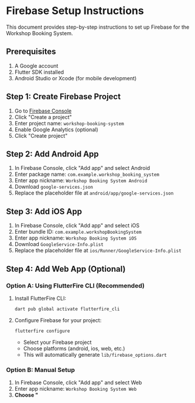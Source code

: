 # Firebase Setup Instructions

This document provides step-by-step instructions to set up Firebase for the Workshop Booking System.

## Prerequisites

1. A Google account
2. Flutter SDK installed
3. Android Studio or Xcode (for mobile development)

## Step 1: Create Firebase Project

1. Go to [Firebase Console](https://console.firebase.google.com/)
2. Click "Create a project"
3. Enter project name: `workshop-booking-system`
4. Enable Google Analytics (optional)
5. Click "Create project"

## Step 2: Add Android App

1. In Firebase Console, click "Add app" and select Android
2. Enter package name: `com.example.workshop_booking_system`
3. Enter app nickname: `Workshop Booking System Android`
4. Download `google-services.json`
5. Replace the placeholder file at `android/app/google-services.json`

## Step 3: Add iOS App

1. In Firebase Console, click "Add app" and select iOS
2. Enter bundle ID: `com.example.workshopBookingSystem`
3. Enter app nickname: `Workshop Booking System iOS`
4. Download `GoogleService-Info.plist`
5. Replace the placeholder file at `ios/Runner/GoogleService-Info.plist`

## Step 4: Add Web App (Optional)

### Option A: Using FlutterFire CLI (Recommended)

1. Install FlutterFire CLI:
   ```bash
   dart pub global activate flutterfire_cli
   ```

2. Configure Firebase for your project:
   ```bash
   flutterfire configure
   ```
   - Select your Firebase project
   - Choose platforms (android, ios, web, etc.)
   - This will automatically generate `lib/firebase_options.dart`

### Option B: Manual Setup

1. In Firebase Console, click "Add app" and select Web
2. Enter app nickname: `Workshop Booking System Web`
3. **Choose "<script> 태그 사용" (Use script tag)**
4. Copy the Firebase configuration object
5. Update `lib/firebase_options.dart` with your actual configuration values:

```dart
static const FirebaseOptions web = FirebaseOptions(
  apiKey: 'your-actual-api-key',
  appId: 'your-actual-app-id',
  messagingSenderId: 'your-sender-id',
  projectId: 'workshop-booking-system',
  authDomain: 'workshop-booking-system.firebaseapp.com',
  storageBucket: 'workshop-booking-system.appspot.com',
  measurementId: 'your-measurement-id',
);
```

**중요**: Firebase Console에서 Web 앱을 추가할 때 **"<script> 태그 사용"**을 선택하세요. npm 방식은 Flutter 프로젝트에서 사용하지 않습니다.

### Firebase Console에서 Web 앱 추가 단계별 가이드:

1. Firebase Console → 프로젝트 설정 → 일반 탭
2. "앱 추가" 클릭 → 웹 아이콘 선택
3. 앱 닉네임: `Workshop Booking System Web` 입력
4. Firebase Hosting 설정 체크 (선택사항)
5. "앱 등록" 클릭
6. **"Firebase SDK 추가" 단계에서 "<script> 태그 사용" 선택**
7. 표시되는 설정 객체를 복사:
   ```javascript
   const firebaseConfig = {
     apiKey: "your-api-key",
     authDomain: "your-project.firebaseapp.com",
     projectId: "your-project-id",
     storageBucket: "your-project.appspot.com",
     messagingSenderId: "123456789",
     appId: "your-app-id",
     measurementId: "your-measurement-id"
   };
   ```
8. 이 값들을 `lib/firebase_options.dart`의 web 설정에 입력

## Step 5: Enable Firebase Services

### Authentication
1. Go to Authentication > Sign-in method
2. Enable Email/Password authentication
3. Configure authorized domains if needed

#### Authorized Domains 설정 설명:

**Authorized Domains**는 Firebase Authentication 요청을 허용할 도메인들을 지정하는 보안 기능입니다.

**기본적으로 포함되는 도메인:**
- `localhost` (개발용)
- `your-project-id.firebaseapp.com` (Firebase Hosting)
- `your-project-id.web.app` (Firebase Hosting)

**추가로 설정해야 하는 경우:**
- 커스텀 도메인을 사용하는 경우 (예: `www.yourcompany.com`)
- 다른 호스팅 서비스를 사용하는 경우 (예: Vercel, Netlify)
- 개발 서버가 다른 포트를 사용하는 경우

**설정 방법:**
1. Firebase Console → Authentication → Settings → Authorized domains
2. "Add domain" 클릭
3. 도메인 입력 (예: `yourdomain.com`)
4. 저장

**개발 단계에서는 보통 기본 설정으로 충분합니다.**

### Firestore Database
1. Go to Firestore Database
2. Click "Create database"
3. Choose "Start in test mode" for development
4. Select a location close to your users

### Storage
1. Go to Storage
2. Click "Get started"
3. Choose "Start in test mode" for development

## Step 6: Configure Android

### For Kotlin DSL (build.gradle.kts) - Current Project Setup:

Add to `android/build.gradle.kts`:

```kotlin
buildscript {
    repositories {
        google()
        mavenCentral()
    }
    dependencies {
        classpath("com.google.gms:google-services:4.4.0")
    }
}
```

Add to `android/app/build.gradle.kts`:

```kotlin
plugins {
    id("com.android.application")
    id("com.google.gms.google-services") // Add this line
    id("kotlin-android")
    id("dev.flutter.flutter-gradle-plugin")
}
```

### For Groovy DSL (build.gradle) - Alternative Setup:

If your project uses `.gradle` files instead of `.gradle.kts`:

Add to `android/build.gradle`:
```gradle
dependencies {
    classpath 'com.google.gms:google-services:4.4.0'
}
```

Add to `android/app/build.gradle`:
```gradle
apply plugin: 'com.google.gms.google-services'
```

**Note**: This project already has the Google Services plugin configured by FlutterFire CLI.

## Step 7: Configure iOS

1. Open `ios/Runner.xcworkspace` in Xcode
2. Add `GoogleService-Info.plist` to the Runner target
3. Ensure the file is added to the bundle

## Step 8: Test Configuration

Run the following command to test Firebase connection:

```bash
flutter run
```

The app should start without Firebase-related errors.

## Security Rules

### Firestore Rules (Development)
```javascript
rules_version = '2';
service cloud.firestore {
  match /databases/{database}/documents {
    match /{document=**} {
      allow read, write: if request.auth != null;
    }
  }
}
```

### Storage Rules (Development)
```javascript
rules_version = '2';
service firebase.storage {
  match /b/{bucket}/o {
    match /{allPaths=**} {
      allow read, write: if request.auth != null;
    }
  }
}
```

## Production Considerations

1. Update security rules for production
2. Enable App Check for additional security
3. Configure proper CORS settings for web
4. Set up proper backup and monitoring
5. Configure proper user roles and permissions

## Troubleshooting

### Common Issues

1. **Build errors**: Ensure all configuration files are in the correct locations
2. **Authentication errors**: Check if Email/Password is enabled in Firebase Console
3. **Permission errors**: Verify Firestore and Storage rules
4. **Network errors**: Check internet connection and Firebase project status

### Getting Help

- [Firebase Documentation](https://firebase.google.com/docs)
- [FlutterFire Documentation](https://firebase.flutter.dev/)
- [Firebase Support](https://firebase.google.com/support)